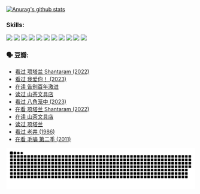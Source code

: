 
[![Anurag's github stats](https://github-readme-stats.vercel.app/api?username=w940853815)](https://github.com/anuraghazra/github-readme-stats)

### Skills:

<code><img height="32" src="https://cdn.jsdelivr.net/npm/simple-icons@v5/icons/python.svg"></code>
<code><img height="32" src="https://cdn.jsdelivr.net/npm/simple-icons@v5/icons/javascript.svg"></code>
<code><img height="32" src="https://cdn.jsdelivr.net/npm/simple-icons@v5/icons/django.svg"></code>
<code><img height="32" src="https://cdn.jsdelivr.net/npm/simple-icons@v5/icons/flask.svg"></code>
<code><img height="32" src="https://cdn.jsdelivr.net/npm/simple-icons@v5/icons/vuetify.svg"></code>
<code><img height="32" src="https://cdn.jsdelivr.net/npm/simple-icons@v5/icons/git.svg"></code>
<code><img height="32" src="https://cdn.jsdelivr.net/npm/simple-icons@v5/icons/docker.svg"></code>
<code><img height="32" src="https://cdn.jsdelivr.net/npm/simple-icons@v5/icons/postgresql.svg"></code>
<code><img height="32" src="https://cdn.jsdelivr.net/npm/simple-icons@v5/icons/elasticsearch.svg"></code>
<code><img height="32" src="https://cdn.jsdelivr.net/npm/simple-icons@v5/icons/macos.svg"></code>
<code><img height="32" src="https://cdn.jsdelivr.net/npm/simple-icons@v5/icons/linux.svg"></code>

### 🗣 豆瓣:

<!-- DOUBAN-ACTIVITIES:START -->
- [看过 项塔兰 Shantaram‎ (2022)](https://www.douban.com/people/136069238/status/4387849946/?_i=96090445)
- [看过 我爱你！‎ (2023)](https://www.douban.com/people/136069238/status/4385556252/?_i=96090445)
- [在读 告别百年激进](https://www.douban.com/people/136069238/status/4374953075/?_i=96090445)
- [读过 山茶文具店](https://www.douban.com/people/136069238/status/4374952154/?_i=96090445)
- [看过 八角笼中‎ (2023)](https://www.douban.com/people/136069238/status/4367541707/?_i=96090445)
- [在看 项塔兰 Shantaram‎ (2022)](https://www.douban.com/people/136069238/status/4365497032/?_i=96090445)
- [在读 山茶文具店](https://www.douban.com/people/136069238/status/4364620725/?_i=96090445)
- [读过 项塔兰](https://www.douban.com/people/136069238/status/4364620288/?_i=96090445)
- [看过 老井‎ (1986)](https://www.douban.com/people/136069238/status/4362366672/?_i=96090445)
- [在看 毛骗 第二季‎ (2011)](https://www.douban.com/people/136069238/status/4355752869/?_i=96090445)
<!-- DOUBAN-ACTIVITIES:END -->


![Snake animation](https://raw.githubusercontent.com/w940853815/w940853815/output/github-contribution-grid-snake.svg)

<!--
**w940853815/w940853815** is a ✨ _special_ ✨ repository because its `README.md` (this file) appears on your GitHub profile.

Here are some ideas to get you started:

- 🔭 I’m currently working on ...
- 🌱 I’m currently learning ...
- 👯 I’m looking to collaborate on ...
- 🤔 I’m looking for help with ...
- 💬 Ask me about ...
- 📫 How to reach me: ...
- 😄 Pronouns: ...
- ⚡ Fun fact: ...
-->
